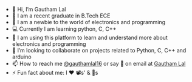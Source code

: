 - 👋 Hi, I’m Gautham Lal
- 👀 I am a recent graduate in B.Tech ECE
- 🌱 I am a newbie to the world of electronics and programming
- 💻 Currently I am learning python, C, C++
- 💞️ I am using this platform to learn and understand more about electronics and programming
- 🌹 I’m looking to collaborate on projects related to Python, C, C++ and arduino
- 📫 How to reach me [@gauthamlal16](https://twitter.com/gauthamlal16) or say 👋 on email at [Gautham Lal](mailto:gauthamlal145@gmail.com)
- ⚡ Fun fact about me: I ❤ 📽s' & 🚗s
